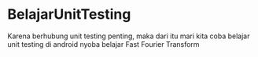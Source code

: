 # BelajarUnitTesting
Karena berhubung unit testing penting, maka dari itu mari kita coba belajar unit testing di android 
 nyoba belajar Fast Fourier Transform
